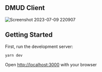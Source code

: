 ## DMUD Client
![Screenshot 2023-07-09 220907](https://github.com/dustywusty/dmud.dusty.wtf/assets/389949/93538232-7358-437b-b819-61a79d998894)

## Getting Started

First, run the development server:

```bash
yarn dev
```

Open [http://localhost:3000](http://localhost:3000) with your browser

